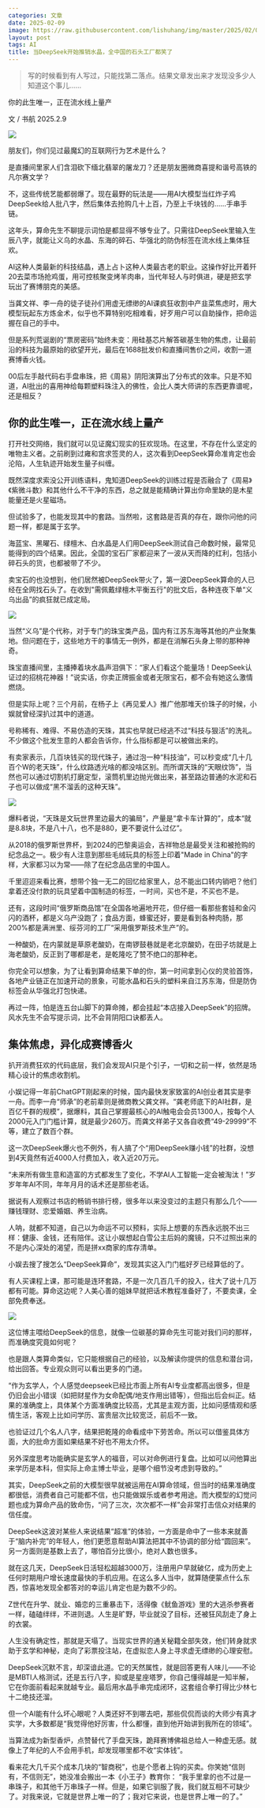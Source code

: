 ```yaml
---
categories: 文章
date: 2025-02-09
image: https://raw.githubusercontent.com/lishuhang/img/master/2025/02/09/01.jpg
layout: post
tags: AI
title: 当DeepSeek开始推销水晶，全中国的石头工厂都笑了
---
```


> 写的时候看到有人写过，只能找第二落点。结果文章发出来才发现没多少人知道这个事儿……  

你的此生唯一，正在流水线上量产

文 / 书航 2025.2.9  

![](https://raw.githubusercontent.com/lishuhang/img/master/2025/02/09/02.png)

朋友们，你们见过最魔幻的互联网行为艺术是什么？

是直播间里家人们含泪砍下缅北翡翠的屠龙刀？还是朋友圈微商喜提和谐号高铁的凡尔赛文学？

不，这些传统艺能都弱爆了。现在最野的玩法是——用AI大模型当红炸子鸡DeepSeek给人批八字，然后集体去抢购几十上百，乃至上千块钱的……手串手链。

这年头，算命先生不聊提示词怕是都显得不够专业了。只需往DeepSeek里输入生辰八字，就能让义乌的水晶、东海的碎石、华强北的防伪标签在流水线上集体狂欢。

AI这种人类最新的科技结晶，遇上占卜这种人类最古老的职业。这操作好比开着歼20去菜市场抢鸡蛋，用可控核聚变烤羊肉串，当代年轻人与时俱进，硬是把玄学玩出了赛博朋克的美感。

当龚文祥、李一舟的徒子徒孙们用虚无缥缈的AI课疯狂收割中产韭菜焦虑时，用大模型玩起东方炼金术，似乎也不算特别吃相难看，好歹用户可以自助操作，把命运握在自己的手中。

但是系列荒诞剧的“票房密码”始终未变：用硅基芯片解答碳基生物的焦虑，让最前沿的科技为最原始的欲望开光，最后在1688批发价和直播间售价之间，收割一道赛博香火钱。

00后左手敲代码右手盘串珠，把《周易》阴阳演算出了分布式的效率。只是不知道，AI批出的喜用神给每颗塑料珠注入的佛性，会比人类大师讲的东西更靠谱呢，还是相反？

## 你的此生唯一，正在流水线上量产

打开社交网络，我们就可以见证魔幻现实的狂欢现场。在这里，不存在什么坚定的唯物主义者。之前刷到过雍和宫求签灵的人，这次看到DeepSeek算命准肯定也会沦陷，人生轨迹开始发生量子纠缠。

既然深度求索没公开训练语料，鬼知道DeepSeek的训练过程是否融合了《周易》《紫微斗数》和其他什么不干净的东西，总之就是能精确计算出你命里缺的是木星能量还是火星磁场。

但试验多了，也能发现其中的套路。当然啦，这套路是否真的存在，跟你问他的问题一样，都是属于玄学。

海蓝宝、黑曜石、绿檀木、白水晶是人们用DeepSeek测试自己命数时候，最常见能得到的四个结果。因此，全国的宝石厂家都迎来了一波从天而降的红利，包括小碎石头的货，也都被带了不少。

卖宝石的也没想到，他们居然被DeepSeek带火了，第一波DeepSeek算命的人已经在全网找石头了。在收到"需佩戴绿檀木平衡五行"的批文后，各种连夜下单“义乌出品”的疯狂就已成定局。

![](https://raw.githubusercontent.com/lishuhang/img/master/2025/02/09/03.png)

当然“义乌”是个代称，对于专门的珠宝类产品，国内有江苏东海等其他的产业聚集地。但问题在于，这些地方干的事情无一例外，都是在消解石头身上带的那种神奇。

珠宝直播间里，主播捧着块水晶声泪俱下：“家人们看这个能量场！DeepSeek认证过的招桃花神器！”说实话，你卖正牌振金或者无限宝石，都不会有她这么激情燃烧。

但是实际上呢？三个月前，在杨子上《再见爱人》推广他那堆天价珠子的时候，小娱就曾经深扒过其中的道道。

号称稀有、难得、不易仿造的天珠，其实也早就已经逃不过“科技与狠活”的洗礼。不少做这个批发生意的人都会告诉你，什么指标都是可以被做出来的。

有卖家表示，几百块钱买的现代珠子，通过泡一种“科技油”，可以秒变成“几十几百个W的老天珠”，什么纹路透光啥的都没啥区别。而所谓天珠的“天眼纹饰”，当然也可以通过切割机打磨定型，滚筒机里边抛光做出来，甚至路边普通的水泥和石子也可以做成“黑不溜丢的这种天珠”。

![](https://raw.githubusercontent.com/lishuhang/img/master/2025/02/09/04.gif)

爆料者说，“天珠是文玩世界里边最大的骗局”，产量是“拿卡车计算的”，成本“就是8.8块，不是八十八，也不是880，更不要说什么过亿”。

从2018的俄罗斯世界杯，到2024的巴黎奥运会，吉祥物总是最受关注和被抢购的纪念品之一。极少有人注意到那些毛绒玩具的标签上印着"Made in China"的字样，大家都习以为常——除了在纪念品店里的中国人。

千里迢迢来看比赛，想带个独一无二的回忆给家里人，总不能出口转内销吧？他们拿着还没付款的玩具望着中国制造的标签，一时间，买也不是，不买也不是。

还有，这段时间“俄罗斯商品馆”在全国各地遍地开花，但仔细一看那些套娃和金闪闪的酒杯，都是义乌产没跑了；食品方面，蜂蜜还好，要是看到各种肉肠，那200%都是满洲里、绥芬河的工厂“采用俄罗斯技术生产”的。

一种酸奶，在内蒙就是草原老酸奶，在南锣鼓巷就是老北京酸奶，在田子坊就是上海老酸奶，反正到了哪都是老，是乾隆吃了赞不绝口的那种老。

你完全可以想象，为了让看到算命结果下单的你，第一时间拿到心仪的灵验首饰，各地产业链正在加速开动的景象，可能水晶和石头的塑料来自江苏东海，但是防伪标签会从华强北打包快递。

再过一阵，怕是连五台山脚下的算命摊，都会挂起“本店接入DeepSeek”的招牌。风水先生不会写提示词，比不会背阴阳口诀都丢人。

## 集体焦虑，异化成赛博香火

扒开消费狂欢的代码底层，我们会发现AI只是个引子，一切和之前一样，依然是场精心设计的焦虑收割机。

小娱记得一年前ChatGPT刚起来的时候，国内最快发家致富的AI创业者其实是李一舟。而李一舟“师承”的老前辈则是微商教父龚文祥。“龚老师底下的AI社群，是百亿千群的规模”，据爆料，其自己掌握最核心的AI触电会会员1300人，按每个人2000元入门门槛计算，就是最少260万。而龚文祥弟子又各自收费“49-29999”不等，建立了数百个群。

这一次DeepSeek爆火也不例外，有人搞了个“用DeepSeek赚小钱”的社群，没想到4天竟然有近4000人付费加入，收入近20万元。

“未来所有做生意和造富的方式都发生了变化，不学AI人工智能一定会被淘汰！”岁岁年年AI不同，年年月月的话术还是那些老话。

据说有人观察过书店的畅销书排行榜，很多年以来没变过的主题只有那么几个——赚钱理财、恋爱婚姻、养生治病。

人呐，就都不知道，自己以为命运不可以预料，实际上想要的东西永远脱不出三样：健康、金钱，还有陪伴。这让小娱想起白雪公主后妈的魔镜，只不过照出来的不是内心深处的渴望，而是拼xx商家的库存清单。

小娱去搜了搜怎么“DeepSeek算命”，发现其实这入门门槛好歹已经算低的了。

有人买课程上课，那可能是连环套路，不是一次几百几千的投入，往大了说十几万都有可能。算命这边呢？人美心善的姐妹早就把话术教程准备好了，不要卖课，全部免费奉送。   

![](https://raw.githubusercontent.com/lishuhang/img/master/2025/02/09/05.png)

这位博主喂给DeepSeek的信息，就像一位碳基的算命先生可能对我们问的那样，而准确度究竟如何呢？

也是跟人类算命类似，它只能根据自己的经验，以及解读你提供的信息和潜台词，给出回答。专业观众则可以看出更多的门道。

“作为玄学人，个人感觉deepseek已经比市面上所有AI专业度都高出很多，但是仍旧会出小错误（如把财星作为女命配偶/地支作用出错等），但指出后会纠正。结果的准确度上，具体某个方面准确度比较高，尤其是主观方面，比如问感情观和感情生活，客观上比如问学历、富贵层次比较宽泛，前后不一致。

也验证过几个名人八字，结果把乾隆的命看成中下劳苦命。所以可以借鉴具体方面，大的批命方面如果结果不好也不用太介怀。

另外深度思考功能确实是玄学人的福音，可以对命例进行复盘。比如可以问他算出来学历是本科，但实际上命主博士毕业，是哪个细节没考虑到导致的。”

其实，DeepSeek之前的大模型很早就被运用在AI算命领域，但当时的结果准确度都很低，消费者自己可能都不信，也只能做娱乐或者参考用途。而大模型的幻觉问题也成为算命产品的致命伤，“问了三次，次次都不一样”会非常打击信众对结果的信任度。

DeepSeek这波对某些人来说结果“超准”的体验，一方面是命中了一些本来就善于“脑内补完”的年轻人，他们更愿意帮助AI算法把其中不协调的部分给“圆回来”。另一方面则是基数上去了，哪怕百分比很小，绝对人数也很多。   

就在这几天，DeepSeek日活轻松超越3000万，注册用户早就破亿，成为历史上任何时期用户增长速度最快的手机应用。在这么多人当中，就算随便蒙点什么东西，惊喜地发现全都答对的幸运儿肯定也是为数不少的。

Z世代在升学、就业、婚恋的三重暴击下，活得像《鱿鱼游戏》里的大逃杀参赛者一样，磕磕绊绊，不进则退。人生是旷野，毕业就没了目标，还被狂风刮走了身上的衣裳。

人生没有确定性，那就是天塌了。当现实世界的通关秘籍全部失效，他们转身就求助于玄学和神秘，走向了彩票投注站，在虚拟恋人身上寻求虚无缥缈的心理安慰。

DeepSeek沉默不言，却深谙此道。它的天然属性，就是回答更有人味儿——不论是MBTI人格测试，还是五行八字，抑或是星座塔罗，你自己懂得越是一知半解，它在你面前看起来就越专业。最后用水晶手串完成闭环，这套组合拳打得比少林七十二绝技还溜。

但一个AI能有什么坏心眼呢？人类还好不到哪去吧，那些侃侃而谈的大师少有真才实学，大多数都是“我觉得他好厉害，什么都懂，直到他开始讲到我所在的领域”。

当算法成为新型香炉，点赞替代了手盘天珠，跪拜赛博佛祖总给人一种虚无感。就像上了年纪的人不会用手机，却发现哪里都不收“实体钱”。

看来花大几千买个成本几块的“智商税”，也是个愿者上钩的买卖。你笑她“信则有，不信则无”，她没准会搬出一本《小王子》教育你：
“我手里拿的也不过是一串珠子，和其他千万串珠子一样。但是，如果它驯服了我，我们就互相不可缺少了。对我来说，它就是世界上唯一的了；我对它来说，也是世界上唯一的了。”